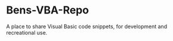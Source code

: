 # Bens-VBA-Repo

A place to share Visual Basic code snippets, for development and recreational use.
